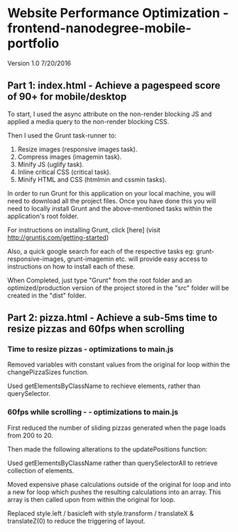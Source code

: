 # Website Performance Optimization - frontend-nanodegree-mobile-portfolio
Version 1.0 7/20/2016

## Part 1: index.html - Achieve a pagespeed score of 90+ for mobile/desktop

To start, I used the async attribute on the non-render blocking JS and applied a media query to the non-render blocking CSS.

Then I used the Grunt task-runner to:

1.  Resize images (responsive images task).
2.  Compress images (imagemin task).
3.  Minify JS (uglify task).
4.  Inline critical CSS (critical task).
5.  Minify HTML and CSS (htmlmin and cssmin tasks).

In order to run Grunt for this application on your local machine, you will need to download all the project files. Once you have done this you will need to locally install Grunt and the above-mentioned tasks within the application's root folder. 

For instructions on installing Grunt, click [here] (visit http://gruntjs.com/getting-started)

Also, a quick google search for each of the respective tasks eg: grunt-responsive-images, grunt-imagemin etc. will provide easy access to instructions on how to install each of these.

When Completed, just type "Grunt" from the root folder and an optimized/production version of the project stored in the "src" folder will be created in the "dist" folder.

## Part 2: pizza.html - Achieve a sub-5ms time to resize pizzas and 60fps when scrolling

### Time to resize pizzas - optimizations to main.js

Removed variables with constant values from the original for loop within the changePizzaSizes function.

Used getElementsByClassName to rechieve elements, rather than querySelector.

### 60fps while scrolling - - optimizations to main.js

First reduced the number of sliding pizzas generated when the page loads from 200 to 20.

Then made the following alterations to the updatePositions function:

Used getElementsByClassName rather than querySelectorAll to retrieve collection of elements.

Moved expensive phase calculations outside of the original for loop and into a new for loop which pushes the resulting calculations into an array. This array is then called upon from within the original for loop.

Replaced style.left / basicleft with style.transform / translateX & translateZ(0) to reduce the triggering of layout.







